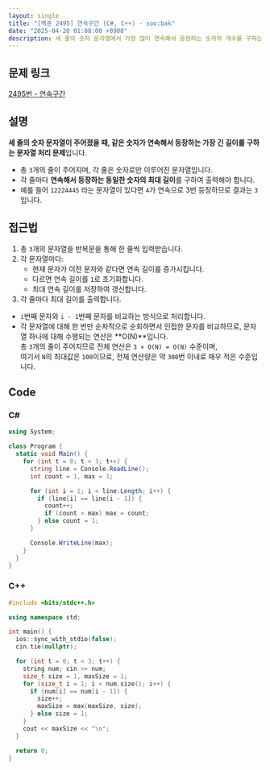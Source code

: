 ```yaml
---
layout: single
title: "[백준 2495] 연속구간 (C#, C++) - soo:bak"
date: "2025-04-20 01:08:00 +0900"
description: 세 줄의 숫자 문자열에서 가장 많이 연속해서 등장하는 숫자의 개수를 구하는 백준 2495번 연속구간 문제의 C# 및 C++ 풀이 및 해설
---
```


## 문제 링크
[2495번 - 연속구간](https://www.acmicpc.net/problem/2495)

## 설명
**세 줄의 숫자 문자열이 주어졌을 때, 같은 숫자가 연속해서 등장하는 가장 긴 길이를 구하는 문자열 처리 문제**입니다.
<br>

- 총 `3`개의 줄이 주어지며, 각 줄은 숫자로만 이루어진 문자열입니다.
- 각 줄마다 **연속해서 등장하는 동일한 숫자의 최대 길이**를 구하여 출력해야 합니다.
- 예를 들어 `12224445` 라는 문자열이 있다면 `4`가 연속으로 3번 등장하므로 결과는 `3`입니다.

## 접근법

1. 총 `3`개의 문자열을 반복문을 통해 한 줄씩 입력받습니다.
2. 각 문자열마다:
   - 현재 문자가 이전 문자와 같다면 연속 길이를 증가시킵니다.
   - 다르면 연속 길이를 `1`로 초기화합니다.
   - 최대 연속 길이를 저장하여 갱신합니다.
3. 각 줄마다 최대 길이를 출력합니다.

- `i`번째 문자와 `i - 1`번째 문자를 비교하는 방식으로 처리합니다.
- 각 문자열에 대해 한 번만 순차적으로 순회하면서 인접한 문자를 비교하므로, 문자열 하나에 대해 수행되는 연산은 **O(N)**입니다.<br>
  총 `3`개의 줄이 주어지므로 전체 연산은 `3 × O(N) = O(N)` 수준이며,<br>
  여기서 `N`의 최대값은 `100`이므로, 전체 연산량은 약 `300`번 이내로 매우 적은 수준입니다.<br>

## Code

### C#
```csharp
using System;

class Program {
  static void Main() {
    for (int t = 0; t < 3; t++) {
      string line = Console.ReadLine();
      int count = 1, max = 1;

      for (int i = 1; i < line.Length; i++) {
        if (line[i] == line[i - 1]) {
          count++;
          if (count > max) max = count;
        } else count = 1;
      }

      Console.WriteLine(max);
    }
  }
}
```

### C++
```cpp
#include <bits/stdc++.h>

using namespace std;

int main() {
  ios::sync_with_stdio(false);
  cin.tie(nullptr);

  for (int t = 0; t < 3; t++) {
    string num; cin >> num;
    size_t size = 1, maxSize = 1;
    for (size_t i = 1; i < num.size(); i++) {
      if (num[i] == num[i - 1]) {
        size++;
        maxSize = max(maxSize, size);
      } else size = 1;
    }
    cout << maxSize << "\n";
  }

  return 0;
}
```
